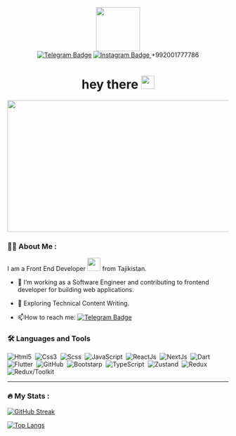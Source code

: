 <div id="header" align="center">
  <img src="https://media.giphy.com/media/M9gbBd9nbDrOTu1Mqx/giphy.gif" width="100"/>
  <div id="badges" align="center">
  <a href="https://t.me/Polzovatel_000"><img src="https://img.shields.io/badge/Telegram-2CA5E0?style=for-the-badge&logo=telegram&logoColor=white" alt="Telegram Badge"/></a>
  <a href="https://www.instagram.com/jonibek_9800"><img src="https://img.shields.io/badge/Instagram-%23E4405F.svg?style=for-the-badge&logo=Instagram&logoColor=white" alt="Instagram             Badge"/>  </a>
    +992001777786
  </div>
<img src="https://komarev.com/ghpvc/?username=Jonibek9800&style=flat-square&color=blue" alt=""/>
<h1>
  hey there
  <img src="https://media.giphy.com/media/hvRJCLFzcasrR4ia7z/giphy.gif" width="30px"/>
</h1>
</div>
<div align="center">
  <img src="https://media.giphy.com/media/dWesBcTLavkZuG35MI/giphy.gif" width="600" height="300"/>
</div>

### :woman_technologist: About Me :
I am a Front End Developer <img src="https://media.giphy.com/media/WUlplcMpOCEmTGBtBW/giphy.gif" width="30"> from Tajikistan.

- :telescope: I’m working as a Software Engineer and contributing to frontend developer for building web applications.

- :seedling: Exploring Technical Content Writing.

<!-- - :zap: In my spare time I solve problems on leetCode and do a little 3d modeling. -->

- :mailbox:How to reach me: [![Telegram Badge](https://img.shields.io/badge/Telegram-2CA5E0?style=flat&logo=Telegram&logoColor=white)](https://t.me/Polzovatel_000)

### :hammer_and_wrench: Languages and Tools 
<div>
 <img src="https://img.shields.io/badge/html5-%23E34F26.svg?style=for-the-badge&logo=html5&logoColor=white" title="Html5" alt="Html5"/>&nbsp;
<img src="https://img.shields.io/badge/css3-%231572B6.svg?style=for-the-badge&logo=css3&logoColor=white" title="Css3" alt="Css3"/>&nbsp;
<img src="https://img.shields.io/badge/SASS-hotpink.svg?style=for-the-badge&logo=SASS&logoColor=white" title="Scss" alt="Scss"/>&nbsp;
<img src="https://img.shields.io/badge/javascript-%23323330.svg?style=for-the-badge&logo=javascript&logoColor=%23F7DF1E" title="JavaScript" alt="JavaScript"/>&nbsp;
<img src="https://img.shields.io/badge/react-%2320232a.svg?style=for-the-badge&logo=react&logoColor=%2361DAFB" title="ReactJs" alt="ReactJs"/>&nbsp;
<img src="https://img.shields.io/badge/Next-black?style=for-the-badge&logo=next.js&logoColor=white" title="NextJs" alt="NextJs"/>&nbsp;
<img src="https://img.shields.io/badge/dart-%230175C2.svg?style=for-the-badge&logo=dart&logoColor=white" title="Dart" alt="Dart"/>&nbsp;
<img src="https://img.shields.io/badge/Flutter-%2302569B.svg?style=for-the-badge&logo=Flutter&logoColor=white" title="Flutter" alt="Flutter"/>&nbsp;
<img src="https://img.shields.io/badge/github-%23121011.svg?style=for-the-badge&logo=github&logoColor=white" title="GitHub" alt="GitHub"/>&nbsp;
<img src="https://img.shields.io/badge/bootstrap-%238511FA.svg?style=for-the-badge&logo=bootstrap&logoColor=white" title="Bootstrap" alt="Bootstarp"/>&nbsp;
<img src="https://img.shields.io/badge/typescript-%23007ACC.svg?style=for-the-badge&logo=typescript&logoColor=white" title="TypeScript" alt="TypeScript"/>&nbsp;
<img src="https://img.shields.io/badge/zustand-%2320232a.svg?style=for-the-badge&logo=react&color=grey" title="Zustand" alt="Zustand"/>&nbsp;
<img src="https://img.shields.io/badge/redux-%23593d88.svg?style=for-the-badge&logo=redux&logoColor=white" title="Redux" alt="Redux"/>&nbsp;
<img src="https://img.shields.io/badge/redux-toolkit%23593d88.svg?style=for-the-badge&logo=redux&logoColor=white" title="Redux/Toolkit" alt="Redux/Toolkit"/>&nbsp;
</div>

---

### :fire: My Stats :

[![GitHub Streak](http://github-readme-streak-stats.herokuapp.com?user=Jonibek9800&theme=dark&background=000000)](https://git.io/streak-stats)

[![Top Langs](https://github-readme-stats.vercel.app/api/top-langs/?username=Jonibek9800&layout=compact&theme=vision-friendly-dark)](https://github.com/anuraghazra/github-readme-stats)
